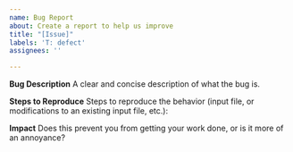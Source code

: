 ```yaml
---
name: Bug Report
about: Create a report to help us improve
title: "[Issue]"
labels: 'T: defect'
assignees: ''

---
```


**Bug Description**
A clear and concise description of what the bug is.

**Steps to Reproduce**
Steps to reproduce the behavior (input file, or modifications to an existing input file, etc.):

**Impact**
Does this prevent you from getting your work done, or is it more of an annoyance?

